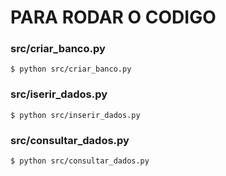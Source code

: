 # PARA RODAR O CODIGO

### src/criar_banco.py

`$ python src/criar_banco.py`

### src/iserir_dados.py

`$ python src/inserir_dados.py`

### src/consultar_dados.py

`$ python src/consultar_dados.py`
